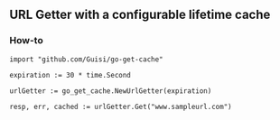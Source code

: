 ## URL Getter with a configurable lifetime cache

### How-to

````
import "github.com/Guisi/go-get-cache"

expiration := 30 * time.Second

urlGetter := go_get_cache.NewUrlGetter(expiration)

resp, err, cached := urlGetter.Get("www.sampleurl.com")
````